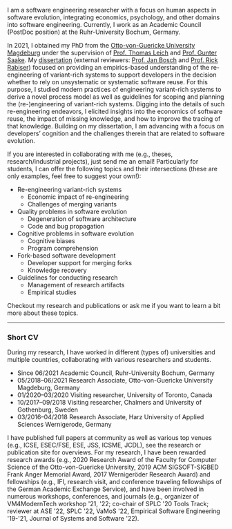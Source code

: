 I am a software engineering researcher with a focus on human aspects in software evolution, integrating economics, psychology, and other domains into software engineering. Currently, I work as an Academic Council (PostDoc position) at the Ruhr-University Bochum, Germany.

In 2021, I obtained my PhD from the [Otto-von-Guericke University Magdeburg](https://www.ovgu.de/en/) under the supervision of [Prof. Thomas Leich](https://www.hs-harz.de/tleich/zur-person/) and [Prof. Gunter Saake](https://www.dbse.ovgu.de/en/Staff/Gunter+Saake.html). My [dissertation](https://opendata.uni-halle.de//handle/1981185920/41305) (external reviewers: [Prof. Jan Bosch](https://janbosch.com/) and [Prof. Rick Rabiser](https://rickrabiser.github.io/rick/)) focused on providing an empirics-based understanding of the re-engineering of variant-rich systems to support developers in the decision whether to rely on unsystematic or systematic software reuse. For this purpose, I studied modern practices of engineering variant-rich systems to derive a novel process model as well as guidelines for scoping and planning the (re-)engineering of variant-rich systems. Digging into the details of such re-engineering endeavors, I elicited insights into the economics of software reuse, the impact of missing knowledge, and how to improve the tracing of that knowledge. Building on my dissertation, I am advancing with a focus on developers’ cognition and the challenges therein that are related to software evolution.

If you are interested in collaborating with me (e.g., theses, research/industrial projects), just send me an email! Particularly for students, I can offer the following topics and their intersections (these are only examples, feel free to suggest your own!):

- Re-engineering variant-rich systems
   - Economic impact of re-engineering
   - Challenges of merging variants
- Quality problems in software evolution
   - Degeneration of software architecture
   - Code and bug propagation
- Cognitive problems in software evolution
   - Cognitive biases
   - Program comprehension
- Fork-based software development
   - Developer support for merging forks
   - Knowledge recovery
- Guidelines for conducting research 
   - Management of research artifacts
   - Empirical studies

Checkout my research and publications or ask me if you want to learn a bit more about these topics.

---

### Short CV

During my research, I have worked in different (types of) universities and multiple countries, collaborating with various researchers and students.

- Since 06/2021 Academic Council, Ruhr-University Bochum, Germany
- 05/2018–06/2021 Research Associate, Otto-von-Guericke University Magdeburg, Germany
- 01/2020–03/2020 Visiting researcher, University of Toronto, Canada
- 10/2017–09/2018 Visiting researcher, Chalmers and University of Gothenburg, Sweden
- 03/2016–04/2018 Research Associate, Harz University of Applied Sciences Wernigerode, Germany

I have published full papers at community as well as various top venues (e.g., ICSE, ESEC/FSE, ESE, JSS, ICSME, JCDL), see the research or publication site for overviews. For my research, I have been rewarded research awards (e.g., 2020 Research Award of the Faculty for Computer Science of the Otto-von-Guericke University, 2019 ACM SIGSOFT-SIGBED Frank Anger Memorial Award, 2017 Wernigeröder Research Award) and fellowships (e.g., IFI, research visit, and conference traveling fellowships of the German Academic Exchange Service), and have been involved in numerous workshops, conferences, and journals (e.g., organizer of VM4ModernTech workshop '21, '22; co-chair of SPLC '20 Tools Track; reviewer at ASE '22, SPLC '22, VaMoS '22, Empirical Software Engineering '19-'21, Journal of Systems and Software '22).
